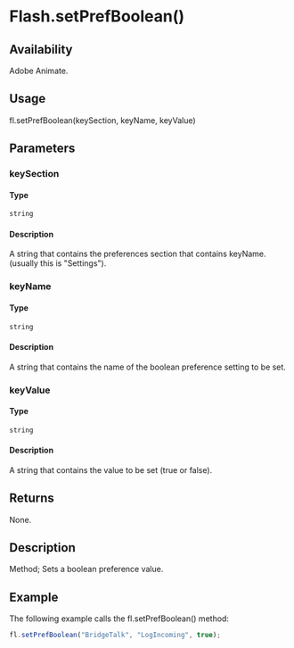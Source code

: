 # Flash.setPrefBoolean()

## Availability

Adobe Animate.

## Usage

fl.setPrefBoolean(keySection, keyName, keyValue)

## Parameters

### **keySection**

#### Type

```typescript
string
```

#### Description

A string that contains the preferences section that contains keyName. (usually this is "Settings").

### **keyName**

#### Type

```typescript
string
```

#### Description

A string that contains the name of the boolean preference setting to be set.

### **keyValue**

#### Type

```typescript
string
```

#### Description

A string that contains the value to be set (true or false).

## Returns

None.

## Description

Method; Sets a boolean preference value.

## Example

The following example calls the fl.setPrefBoolean() method:

```javascript
fl.setPrefBoolean("BridgeTalk", "LogIncoming", true);
```
